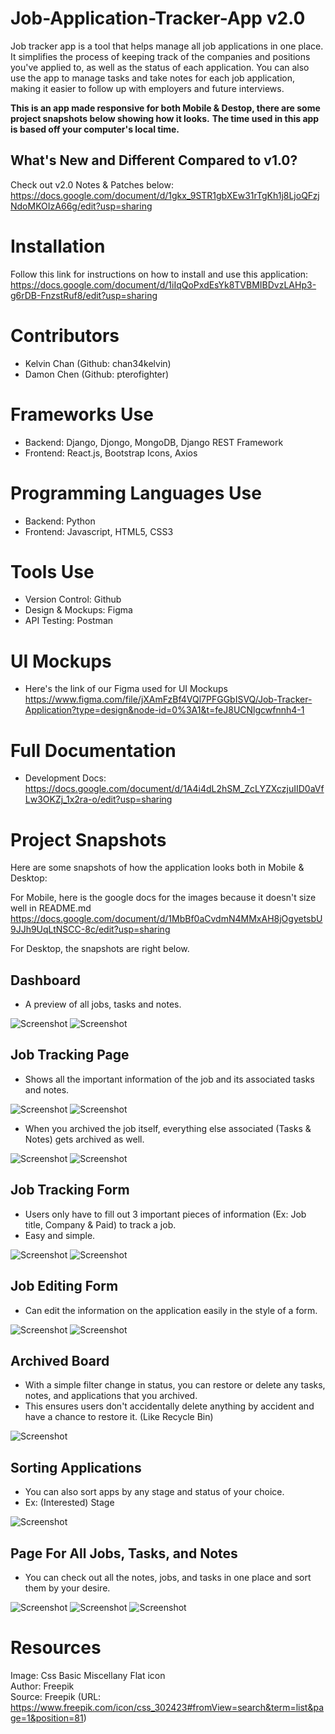 
# Job-Application-Tracker-App v2.0

Job tracker app is a tool that helps manage all job applications in one place. It simplifies the process of keeping track of the companies and positions you've applied to, as well as the status of each application. You can also use the app to manage tasks and take notes for each job application, making it easier to follow up with employers and future interviews. 

**This is an app made responsive for both Mobile & Destop, there are some project snapshots below showing how it looks.**
**The time used in this app is based off your computer's local time.**

## What's New and Different Compared to v1.0?
Check out v2.0 Notes & Patches below:
https://docs.google.com/document/d/1gkx_9STR1gbXEw31rTgKh1j8LjoQFzjNdoMKOIzA66g/edit?usp=sharing

# Installation
Follow this link for instructions on how to install and use this application:
https://docs.google.com/document/d/1iIqQoPxdEsYk8TVBMIBDvzLAHp3-g6rDB-FnzstRuf8/edit?usp=sharing

# Contributors
- Kelvin Chan (Github: chan34kelvin)
- Damon Chen (Github: pterofighter)

# Frameworks Use
- Backend: Django, Djongo, MongoDB, Django REST Framework
- Frontend: React.js, Bootstrap Icons, Axios

# Programming Languages Use
- Backend: Python
- Frontend: Javascript, HTML5, CSS3

# Tools Use
- Version Control: Github
- Design & Mockups: Figma
- API Testing: Postman

# UI Mockups
- Here's the link of our Figma used for UI Mockups
https://www.figma.com/file/jXAmFzBf4VQl7PFGGbISVQ/Job-Tracker-Application?type=design&node-id=0%3A1&t=feJ8UCNlgcwfnnh4-1

# Full Documentation
- Development Docs:
https://docs.google.com/document/d/1A4i4dL2hSM_ZcLYZXczjuIID0aVfLw3OKZj_1x2ra-o/edit?usp=sharing

# Project Snapshots
Here are some snapshots of how the application looks both in Mobile & Desktop:

For Mobile, here is the google docs for the images because it doesn't size well in README.md
https://docs.google.com/document/d/1MbBf0aCvdmN4MMxAH8jOgyetsbU9JJh9UqLtNSCC-8c/edit?usp=sharing

For Desktop, the snapshots are right below.

## Dashboard
- A preview of all jobs, tasks and notes.

![Screenshot](./images/App_v2.1_Screenshots/Desktop/Dashboard_(Top).png)
![Screenshot](./images/App_v2.1_Screenshots/Desktop/Dashboard_(Bottom).png)

## Job Tracking Page
- Shows all the important information of the job and its associated tasks and notes.

![Screenshot](./images/App_v2.1_Screenshots/Desktop/Job_Page_(Top_with_Notification).png)
![Screenshot](./images/App_v2.1_Screenshots/Desktop/Job_Page_(Bottom_with_Tooltip).png)

- When you archived the job itself, everything else associated (Tasks & Notes) gets archived as well.

![Screenshot](./images/App_v2.1_Screenshots/Desktop/Job_Page_Archived_(Top).png)
![Screenshot](./images/App_v2.1_Screenshots/Desktop/Job_Page_Archived_(Bottom).png)

## Job Tracking Form
- Users only have to fill out 3 important pieces of information (Ex: Job title, Company & Paid) to track a job.
- Easy and simple. 

![Screenshot](./images/App_v2.1_Screenshots/Desktop/New_Job_Form_(Top).png)
![Screenshot](./images/App_v2.1_Screenshots/Desktop/New_Job_Form_(Bottom).png)

## Job Editing Form
- Can edit the information on the application easily in the style of a form.

![Screenshot](./images/App_v2.1_Screenshots/Desktop/Edit_Job_Form_(Top_with_Stages).png)
![Screenshot](./images/App_v2.1_Screenshots/Desktop/Edit_Job_Form_(Bottom).png)

## Archived Board
- With a simple filter change in status, you can restore or delete any tasks, notes, and applications that you archived.
- This ensures users don't accidentally delete anything by accident and have a chance to restore it. (Like Recycle Bin)

![Screenshot](./images/App_v2.1_Screenshots/Desktop/Dashboard_(Archived).png)

## Sorting Applications
- You can also sort apps by any stage and status of your choice.
- Ex: (Interested) Stage

![Screenshot](./images/App_v2.1_Screenshots/Desktop/Job_Board_(Sorted_with_Stage).png)

## Page For All Jobs, Tasks, and Notes
- You can check out all the notes, jobs, and tasks in one place and sort them by your desire.

![Screenshot](./images/App_v2.1_Screenshots/Desktop/Job_Board.png)
![Screenshot](./images/App_v2.1_Screenshots/Desktop/Task_Board.png)
![Screenshot](./images/App_v2.1_Screenshots/Desktop/Note_Board.png)

# Resources

Image: Css Basic Miscellany Flat icon  
Author: Freepik  
Source: Freepik (URL: https://www.freepik.com/icon/css_302423#fromView=search&term=list&page=1&position=81)  
